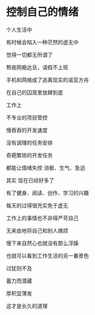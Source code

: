 
# 控制自己的情绪


个人生活中

有时候会陷入一种茫然的虚无中

觉得一切都无所谓了

熬夜网瘾达旦，请假不上班

手机和网络成了逃离现实的诺亚方舟

在自己的囚笼里放肆到底


工作上

不专业的项目管控

慢吞吞的开发速度

没有调理的任务安排

奇葩繁琐的开发任务

都能让情绪失控 消极、生气、急迫


其实 现在已经好多了

有了健身、阅读、创作、学习的兴趣

每天的过得很充实免于虚无

工作上的事情也不非得严苛自己

无来由地将自己和别人搞烦

慢下来自然心也就没有那么浮躁

也就可以看到工作生活的另一番景色

过犹则不及 

蓄力而潜藏 

厚积显薄发

这才是长久的道理
